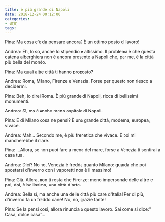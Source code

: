 ```yaml
---
title: è più grande di Napoli
date: 2018-12-24 00:12:00
categories:
- 课文
tags:
---
```

Pina: Ma cosa c'è da pensare ancora? È un ottimo posto di lavoro!

Andrea: Eh, lo so, anche lo stipendio è altissimo. Il problema è che questa catena alberghiera non è ancora presente a Napoli che, per me, è la città più bella del mondo.

Pina: Ma quali altre città ti hanno proposto?

Andrea: Roma, Milano, Firenze e Venezia. Forse per questo non riesco a decidermi.

Pina: Beh, io direi Roma. È più grande di Napoli, ricca di bellissimi monumenti.

Andrea: Sì, ma è anche meno ospitale di Napoli.

Pina: E di Milano cosa ne pensi? È una grande città, moderna, europea, vivace.

<!-- more -->

Andrea: Mah... Secondo me, è più frenetica che vivace. E poi mi mancherebbe il mare.

Pina: ...Allora, se non puoi fare a meno del mare, forse a Venezia ti sentirai a casa tua.

Andrea: Dici? No no, Venezia è fredda quanto Milano: guarda che poi spostarsi d'inverno con i vaporetti non è il massimo!

Pina: Già. Allora, non ti resta che Firenze: meno impersonale delle altre e poi, dai, è bellissima, una città d'arte.

Andrea: Bella sì, ma anche una delle città più care d'Italia! Per di più, d'inverno fa un freddo cane! No, no, grazie tante!

Pina: Se la pensi così, allora rinuncia a questo lavoro. Sai come si dice:" Casa, dolce casa"...
